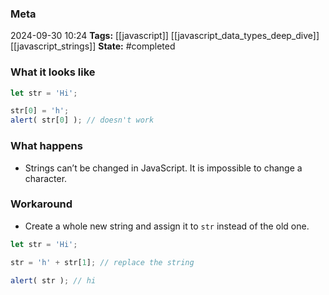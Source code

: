 ### Meta
2024-09-30 10:24
**Tags:** [[javascript]] [[javascript_data_types_deep_dive]] [[javascript_strings]]
**State:** #completed 

### What it looks like
```JavaScript title:app.js
let str = 'Hi';

str[0] = 'h';
alert( str[0] ); // doesn't work
```

### What happens
- Strings can’t be changed in JavaScript. It is impossible to change a character.

### Workaround
- Create a whole new string and assign it to `str` instead of the old one.

```JavaScript title:app.js
let str = 'Hi';

str = 'h' + str[1]; // replace the string

alert( str ); // hi 
```
